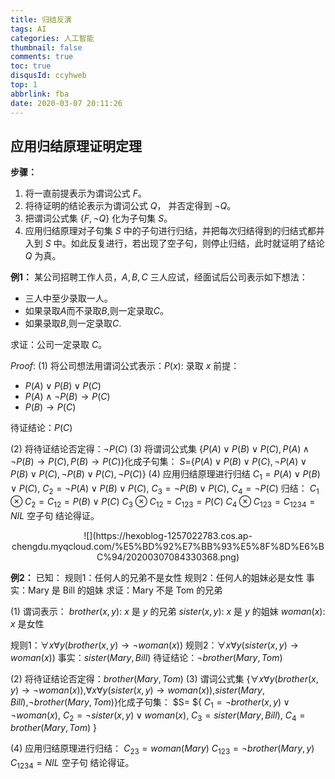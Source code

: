 ```yaml
---
title: 归结反演
tags: AI
categories: 人工智能
thumbnail: false
comments: true
toc: true
disqusId: ccyhweb
top: 1
abbrlink: fba
date: 2020-03-07 20:11:26
---
```


## 应用归结原理证明定理
**步骤：**
1. 将一直前提表示为谓词公式 $F$。
2. 将待证明的结论表示为谓词公式 $Q$， 并否定得到 $\neg Q$。
3. 把谓词公式集 {$F,\neg Q$} 化为子句集 $S$。
4. 应用归结原理对子句集 $S$ 中的子句进行归结，并把每次归结得到的归结式都并入到 $S$ 中。如此反复进行，若出现了空子句，则停止归结，此时就证明了结论 $Q$ 为真。

<!-- more -->

**例1：** 某公司招聘工作人员，$A,B,C$ 三人应试，经面试后公司表示如下想法：
* 三人中至少录取一人。
* 如果录取$A$而不录取$B$,则一定录取$C$。
* 如果录取$B$,则一定录取$C$.

求证：公司一定录取 $C$。

$Proof:$
(1) 将公司想法用谓词公式表示：$P(x):$ 录取 $x$
前提：
* $P(A) \vee P(B)\vee P(C)$
* $P(A) \wedge \neg P(B) \rightarrow P(C)$
* $P(B) \rightarrow P(C)$

待证结论：$P(C)$

(2) 将待证结论否定得：$\neg P(C)$
(3) 将谓词公式集 {$P(A) \vee P(B)\vee P(C),P(A) \wedge \neg P(B) \rightarrow P(C),P(B) \rightarrow P(C)$}化成子句集：
$S=${$P(A) \vee P(B)\vee P(C),\neg P(A) \vee P(B) \vee P(C),\neg P(B) \vee P(C),\neg P(C)$}
(4) 应用归结原理进行归结
$C_1=P(A) \vee P(B)\vee P(C)$,
$C_2=\neg P(A) \vee P(B) \vee P(C)$,
$C_3=\neg P(B) \vee P(C)$,
$C_4=\neg P(C)$
归结：
$C_1 \otimes C_2 = C_{12}=P(B)\vee P(C)$
$C_3 \otimes C_{12} = C_{123} = P(C)$
$C_4 \otimes C_{123} = C_{1234} = NIL$ 空子句
结论得证。

<center>
![](https://hexoblog-1257022783.cos.ap-chengdu.myqcloud.com/%E5%BD%92%E7%BB%93%E5%8F%8D%E6%BC%94/20200307084330368.png)
</center>


**例2：** 已知：
规则1：任何人的兄弟不是女性
规则2：任何人的姐妹必是女性
事实：Mary 是 Bill 的姐妹
求证：Mary 不是 Tom 的兄弟

(1) 谓词表示：
$brother(x,y):$ $x$ 是 $y$ 的兄弟
$sister(x,y):$ $x$ 是 $y$ 的姐妹
$woman(x):$ $x$ 是女性

规则1：$\forall x \forall y(brother(x,y)\rightarrow \neg woman(x))$
规则2：$\forall x\forall y(sister(x,y)\rightarrow woman(x))$
事实：$sister(Mary,Bill)$
待证结论：$\neg brother(Mary,Tom)$

(2) 将待证结论否定得：$brother(Mary,Tom)$
(3) 谓词公式集 {$\forall x \forall y(brother(x,y)\rightarrow \neg woman(x))$,$\forall x\forall y(sister(x,y)\rightarrow woman(x))$,$sister(Mary,Bill)$,$\neg brother(Mary,Tom)$}化成子句集：
$S= ${
$C_1=\neg brother(x,y)\vee \neg woman(x)$,
$C_2=\neg sister(x,y)\vee woman(x)$,
$C_3=sister(Mary,Bill)$,
$C_4=brother(Mary,Tom)$
}

(4) 应用归结原理进行归结：
$C_{23}=woman(Mary)$
$C_{123}=\neg brother(Mary,y)$
$C_{1234}=NIL$ 空子句
结论得证。